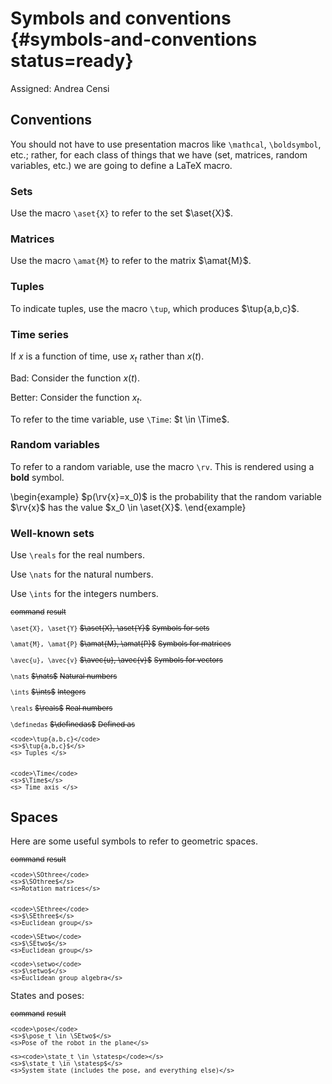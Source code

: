 # Symbols and conventions {#symbols-and-conventions status=ready}

Assigned: Andrea Censi

## Conventions

You should not have to use presentation macros like `\mathcal`, `\boldsymbol`, etc.;
rather, for each class of things that we have (set, matrices, random variables, etc.)
we are going to define a LaTeX macro.

### Sets

Use the macro `\aset{X}` to refer to the set $\aset{X}$.

### Matrices

Use the macro `\amat{M}` to refer to the matrix $\amat{M}$.

### Tuples

To indicate tuples, use the macro `\tup`, which produces $\tup{a,b,c}$.

### Time series

If $x$ is a function of time, use $x_t$ rather than $x(t)$.

Bad: Consider the function $x(t)$.

Better: Consider the function $x_t$.

To refer to the time variable, use `\Time`: $t \in \Time$.

### Random variables

To refer to a random variable, use the macro `\rv`.
This is rendered using a **bold** symbol.

\begin{example}
$p(\rv{x}=x_0)$ is the probability that the random variable
$\rv{x}$ has the value $x_0 \in \aset{X}$.
\end{example}

### Well-known sets

Use `\reals` for the real numbers.

Use `\nats` for the natural numbers.

Use `\ints` for the integers numbers.


<col3 figure-id='tab:symbols' figure-caption="Basic symbols" class='symbols labels-row1'>
  <s>command</s>
  <s>result</s>
  <s></s>

  <code>\aset{X}, \aset{Y}</code>
  <s>$\aset{X}, \aset{Y}$</s>
  <s>Symbols for sets</s>

  <code>\amat{M}, \amat{P}</code>
  <s>$\amat{M}, \amat{P}$</s>
  <s>Symbols for matrices</s>

  <code>\avec{u}, \avec{v}</code>
  <s>$\avec{u}, \avec{v}$</s>
  <s>Symbols for vectors</s>

  <code>\nats</code>
  <s>$\nats$</s>
  <s>Natural numbers</s>

  <code>\ints</code>
  <s>$\ints$</s>
  <s>Integers</s>

  <code>\reals</code>
  <s>$\reals$</s>
  <s>Real numbers</s>

  <code>\definedas</code>
  <s>$\definedas$</s>
  <s> Defined as </s>


    <code>\tup{a,b,c}</code>
    <s>$\tup{a,b,c}$</s>
    <s> Tuples </s>


    <code>\Time</code>
    <s>$\Time$</s>
    <s> Time axis </s>

</col3>


## Spaces

Here are some useful symbols to refer to geometric spaces.

<col3 figure-id='tab:spaces' figure-caption="Spaces" class='symbols labels-row1'>
    <s>command</s>
    <s>result</s>
    <s></s>

    <code>\SOthree</code>
    <s>$\SOthree$</s>
    <s>Rotation matrices</s>


    <code>\SEthree</code>
    <s>$\SEthree$</s>
    <s>Euclidean group</s>

    <code>\SEtwo</code>
    <s>$\SEtwo$</s>
    <s>Euclidean group</s>

    <code>\setwo</code>
    <s>$\setwo$</s>
    <s>Euclidean group algebra</s>
</col3>

States and poses:

<col3 figure-id='tab:states' figure-caption="Poses and states" class='symbols labels-row1'>
    <s>command</s>
    <s>result</s>
    <s></s>

    <code>\pose</code>
    <s>$\pose_t \in \SEtwo$</s>
    <s>Pose of the robot in the plane</s>

    <s><code>\state_t \in \statesp</code></s>
    <s>$\state_t \in \statesp$</s>
    <s>System state (includes the pose, and everything else)</s>
</col3>


<style>
.symbols {
    font-size: smaller;
}
.symbols td {
    text-align: left;
}
</style>

